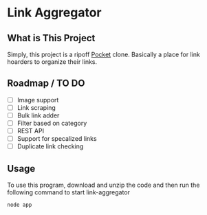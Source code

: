 # Link Aggregator

## What is This Project

Simply, this project is a ripoff [Pocket](https://getpocket.com) clone. Basically a place for link hoarders to organize their links.

## Roadmap / TO DO

* [ ] Image support
* [ ] Link scraping
* [ ] Bulk link adder
* [ ] Filter based on category
* [ ] REST API
* [ ] Support for specalized links
* [ ] Duplicate link checking

## Usage

To use this program, download and unzip the code and then run the following command to start link-aggregator

```
node app
```
